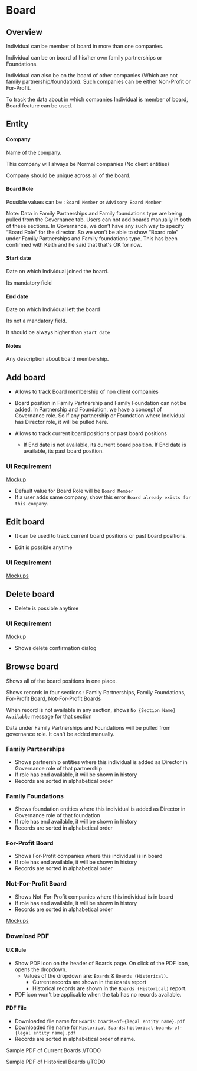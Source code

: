 # Board

## Overview

Individual can be member of board in more than one companies. 

Individual can be on board of his/her own family partnerships or Foundations.

Individual can also be on the board of other companies (Which are not family partnership/foundation). Such companies can be either Non-Profit or For-Profit.

To track the data about in which companies Individual is member of board, Board feature can be used.

## Entity

#### Company 

Name of the company. 

This company will always be Normal companies (No client entities)

Company should be unique across all of the board.

#### Board Role

Possible values can be : `Board Member` or `Advisory Board Member`

Note: Data in Family Partnerships and Family foundations type are being pulled from the Governance tab. Users can not add boards manually in both of these sections. In Governance, we don’t have any such way to specify “Board Role” for the director. So we won’t be able to show “Board role” under  Family Partnerships and Family foundations type. This has been confirmed with Keith and he said that that's OK for now. 

#### Start date

Date on which Individual joined the board.

Its mandatory field

#### End date

Date on which Individual left the board

Its not a mandatory field.

It should be always higher than `Start date` 

#### Notes

Any description about board membership. 



## Add board

- Allows to track Board membership of non client companies
- Board position in Family Partnership and Family Foundation can not be added. In Partnership and Foundation, we have a concept of Governance role. So if any partnership or Foundation where Individual has Director role, it will be pulled here.

- Allows to track current board positions or past board positions
  - If End date is not available, its current board position. If End date is available, its past board position.

### UI Requirement

[Mockup](https://drive.google.com/file/d/1RDCx1QpoQzcg1gDqoah8ixH6I2AEiJZA/view?usp=sharing)

- Default value for Board Role will be `Board Member`
- If a user adds same company, show this error `Board already exists for this company`.

## Edit board

- It can be used to track current board positions or past board positions.

- Edit is possible anytime

### UI Requirement

[Mockups](https://drive.google.com/file/d/1A-PEhZg8e6iBgZFqg92b9yVWhIjmgAGe/view?usp=sharing)

## Delete board

- Delete is possible anytime

### UI Requirement

[Mockup](https://drive.google.com/file/d/1QcLYKjjtbhsKTMgd5r1QcHLzUmBoAQNH/view?usp=sharing)

- Shows delete confirmation dialog

## Browse board

Shows all of the board positions in one place. 

Shows records in four sections : Family Partnerships,  Family Foundations, For-Profit Board, Not-For-Profit Boards

When record is not available in any section, shows `No {Section Name} Available` message for that section

Data under Family Partnerships and Foundations will be pulled from governance role. It can't be added manually.

### Family Partnerships

- Shows partnership entities where this individual is added as Director in Governance role of that partnership
- If role has end available, it will be shown in history
- Records are sorted in alphabetical order

### Family Foundations

- Shows foundation entities where this individual is added as Director in Governance role of that foundation
- If role has end available, it will be shown in history
- Records are sorted in alphabetical order

### For-Profit Board

- Shows For-Profit companies where this individual is in board
- If role has end available, it will be shown in history
- Records are sorted in alphabetical order

### Not-For-Profit Board

- Shows Not-For-Profit companies where this individual is in board
- If role has end available, it will be shown in history
- Records are sorted in alphabetical order

[Mockups](https://drive.google.com/file/d/1Tw20htoLFHVT8DbE2t8YIM7fsec7UtB0/view?usp=sharing)



### Download PDF

#### UX Rule

- Show PDF icon on the header of Boards page. On click of the PDF icon, opens the dropdown.
  - Values of the dropdown are: `Boards` & `Boards (Historical)`.
    - Current records are shown in the `Boards` report
    - Historical records are shown in the `Boards (Historical)` report.
- PDF icon won't be applicable when the tab has no records available.

#### PDF File

- Downloaded file name for `Boards`: `boards-of-{legal entity name}.pdf`
- Downloaded file name for `Historical Boards`: `historical-boards-of-{legal entity name}.pdf`
- Records are sorted in alphabetical order of name.

Sample PDF of Current Boards //TODO

Sample PDF of Historical Boards //TODO

